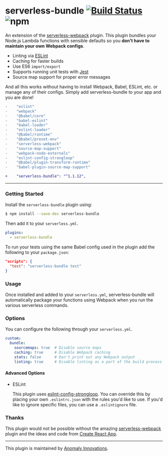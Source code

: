 # serverless-bundle [![Build Status](https://travis-ci.com/AnomalyInnovations/serverless-bundle.svg?branch=master)](https://travis-ci.com/AnomalyInnovations/serverless-bundle) ![npm](https://img.shields.io/npm/v/serverless-bundle.svg)

An extension of the [serverless-webpack](https://www.github.com/serverless-heaven/serverless-webpack) plugin. This plugin bundles your Node.js Lambda functions with sensible defaults so you **don't have to maintain your own Webpack configs**.

- Linting via [ESLint](https://eslint.org)
- Caching for faster builds
- Use ES6 `import/export`
- Supports running unit tests with [Jest](https://jestjs.io/en/)
- Source map support for proper error messages

And all this works without having to install Webpack, Babel, ESLint, etc. or manage any of their configs. Simply add serverless-bundle to your app and you are done!

``` diff
-    "eslint"
-    "webpack"
-    "@babel/core"
-    "babel-eslint"
-    "babel-loader"
-    "eslint-loader"
-    "@babel/runtime"
-    "@babel/preset-env"
-    "serverless-webpack"
-    "source-map-support"
-    "webpack-node-externals"
-    "eslint-config-strongloop"
-    "@babel/plugin-transform-runtime"
-    "babel-plugin-source-map-support"

+    "serverless-bundle": "^1.1.12",
```

---

### Getting Started

Install the `serverless-bundle` plugin using:

``` bash
$ npm install --save-dev serverless-bundle
```

Then add it to your `serverless.yml`.

``` yaml
plugins:
  - serverless-bundle
```

To run your tests using the same Babel config used in the plugin add the following to your `package.json`:

``` json
"scripts": {
  "test": "serverless-bundle test"
}
```

### Usage

Once installed and added to your `serverless.yml`, serverless-bundle will automatically package your functions using Webpack when you run the various serverless commands.

### Options

You can configure the following through your `serverless.yml`.

``` yaml
custom:
  bundle:
    sourcemaps: true  # Disable source maps
    caching: true     # Disable Webpack caching
    stats: false      # Don't print out any Webpack output
    linting: true     # Disable linting as a part of the build process
```

#### Advanced Options

- ESLint

  This plugin uses [eslint-config-strongloop](https://github.com/strongloop/eslint-config-strongloop). You can override this by placing your own `.eslintrc.json` with the rules you'd like to use. If you'd like to ignore specific files, you can use a `.eslintignore` file.

### Thanks

This plugin would not be possible without the amazing [serverless-webpack](https://github.com/serverless-heaven/serverless-webpack) plugin and the ideas and code from [Create React App](https://www.github.com/facebook/create-react-app).

---

This plugin is maintained by [Anomaly Innovations](https://anoma.ly).
